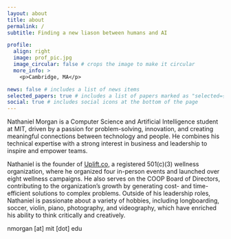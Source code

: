 ```yaml
---
layout: about
title: about
permalink: /
subtitle: Finding a new liason between humans and AI

profile:
  align: right
  image: prof_pic.jpg
  image_circular: false # crops the image to make it circular
  more_info: >
    <p>Cambridge, MA</p>

news: false # includes a list of news items
selected_papers: true # includes a list of papers marked as "selected={true}"
social: true # includes social icons at the bottom of the page
---
```


Nathaniel Morgan is a Computer Science and Artificial Intelligence student at MIT, driven by a passion for problem-solving, innovation, and creating meaningful connections between technology and people. He combines his technical expertise with a strong interest in business and leadership to inspire and empower teams.

Nathaniel is the founder of [Uplift.co](https://www.communityuplift.co/), a registered 501(c)(3) wellness organization, where he organized four in-person events and launched over eight wellness campaigns. He also serves on the COOP Board of Directors, contributing to the organization’s growth by generating cost- and time-efficient solutions to complex problems. Outside of his leadership roles, Nathaniel is passionate about a variety of hobbies, including longboarding, soccer, violin, piano, photography, and videography, which have enriched his ability to think critically and creatively.

nmorgan [at] mit [dot] edu

